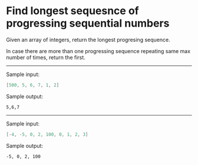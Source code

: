 # Find longest sequesnce of progressing sequential numbers
Given an array of integers, return the longest progresing sequence.

In case there are more than one progressing sequence repeating same max number of times, return the first.

---
Sample input:
``` java
[500, 5, 6, 7, 1, 2]
```
Sample output:
```
5,6,7
```
---
Sample input:
``` java
[-4, -5, 0, 2, 100, 0, 1, 2, 3]
```
Sample output:
```
-5, 0, 2, 100
```
